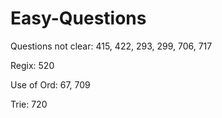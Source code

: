 # Easy-Questions

Questions not clear:
415, 422, 293, 299, 706, 717

Regix:
520

Use of Ord:
67, 709

Trie:
720
